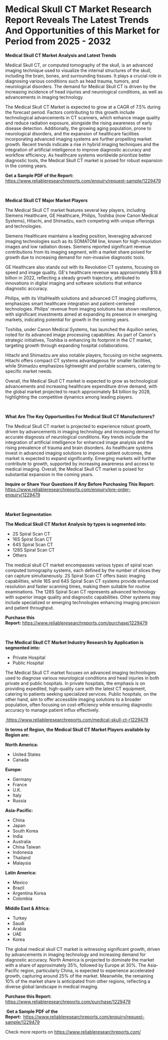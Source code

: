 <p><h1>Medical Skull CT Market Research Report Reveals The Latest Trends And Opportunities of this Market for Period from 2025 - 2032</h1></p><p><strong>Medical Skull CT Market Analysis and Latest Trends</strong></p>
<p><p>Medical Skull CT, or computed tomography of the skull, is an advanced imaging technique used to visualize the internal structures of the skull, including the brain, bones, and surrounding tissues. It plays a crucial role in diagnosing various conditions such as head trauma, tumors, and neurological disorders. The demand for Medical Skull CT is driven by the increasing incidence of head injuries and neurological conditions, as well as advancements in imaging technology.</p><p>The Medical Skull CT Market is expected to grow at a CAGR of 7.5% during the forecast period. Factors contributing to this growth include technological advancements in CT scanners, which enhance image quality and reduce radiation exposure, alongside the rising awareness of early disease detection. Additionally, the growing aging population, prone to neurological disorders, and the expansion of healthcare facilities incorporating advanced imaging systems are further propelling market growth. Recent trends indicate a rise in hybrid imaging techniques and the integration of artificial intelligence to improve diagnostic accuracy and workflow efficiency. As healthcare systems worldwide prioritize better diagnostic tools, the Medical Skull CT market is poised for robust expansion in the coming years.</p></p>
<p><strong>Get a Sample PDF of the Report:&nbsp;</strong> <a href="https://www.reliableresearchreports.com/enquiry/request-sample/1229479?utm_campaign=2278&utm_medium=2&utm_source=Github&utm_content=ia&utm_term=26032025&utm_id=medical-skull-ct">https://www.reliableresearchreports.com/enquiry/request-sample/1229479</a></p>
<p>&nbsp;</p>
<p><strong>Medical Skull CT Major Market Players</strong></p>
<p><p>The Medical Skull CT market features several key players, including Siemens Healthcare, GE Healthcare, Philips, Toshiba (now Canon Medical Systems), Hitachi, and Shimadzu, each competing with unique offerings and technologies.</p><p>Siemens Healthcare maintains a leading position, leveraging advanced imaging technologies such as its SOMATOM line, known for high-resolution images and low radiation doses. Siemens reported significant revenue contributions from its imaging segment, with a market share poised for growth due to increasing demand for non-invasive diagnostic tools.</p><p>GE Healthcare also stands out with its Revolution CT systems, focusing on speed and image quality. GE's healthcare revenue was approximately $19.8 billion in 2022, reflecting a steady growth trajectory, attributed to innovations in digital imaging and software solutions that enhance diagnostic accuracy.</p><p>Philips, with its VitalHealth solutions and advanced CT imaging platforms, emphasizes smart healthcare integration and patient-centered technologies. Philips' revenue from imaging solutions has shown resilience, with significant investments aimed at expanding its presence in emerging markets, indicating potential for growth in the coming years.</p><p>Toshiba, under Canon Medical Systems, has launched the Aquilion series, noted for its advanced image processing capabilities. As part of Canon's strategic initiatives, Toshiba is enhancing its footprint in the CT market, targeting growth through expanding hospital collaborations.</p><p>Hitachi and Shimadzu are also notable players, focusing on niche segments. Hitachi offers compact CT systems advantageous for smaller facilities, while Shimadzu emphasizes lightweight and portable scanners, catering to specific market needs.</p><p>Overall, the Medical Skull CT market is expected to grow as technological advancements and increasing healthcare expenditure drive demand, with the global market projected to reach approximately $4 billion by 2028, highlighting the competitive dynamics among leading players.</p></p>
<p>&nbsp;</p>
<p><strong>What Are The Key Opportunities For Medical Skull CT Manufacturers?</strong></p>
<p><p>The Medical Skull CT market is projected to experience robust growth, driven by advancements in imaging technology and increasing demand for accurate diagnosis of neurological conditions. Key trends include the integration of artificial intelligence for enhanced image analysis and the rising prevalence of trauma and brain disorders. As healthcare systems invest in advanced imaging solutions to improve patient outcomes, the market is expected to expand significantly. Emerging markets will further contribute to growth, supported by increasing awareness and access to medical imaging. Overall, the Medical Skull CT market is poised for substantial expansion in the coming years.</p></p>
<p><strong>Inquire or Share Your Questions If Any Before Purchasing This Report:</strong> <a href="https://www.reliableresearchreports.com/enquiry/pre-order-enquiry/1229479?utm_campaign=2278&utm_medium=2&utm_source=Github&utm_content=ia&utm_term=26032025&utm_id=medical-skull-ct">https://www.reliableresearchreports.com/enquiry/pre-order-enquiry/1229479</a></p>
<p>&nbsp;</p>
<p><strong>Market Segmentation</strong></p>
<p><strong>The Medical Skull CT Market Analysis by types is segmented into:</strong></p>
<p><ul><li>2S Spiral Scan CT</li><li>16S Spiral Scan CT</li><li>64S Spiral Scan CT</li><li>128S Spiral Scan CT</li><li>Others</li></ul></p>
<p><p>The medical skull CT market encompasses various types of spiral scan computed tomography systems, each defined by the number of slices they can capture simultaneously. 2S Spiral Scan CT offers basic imaging capabilities, while 16S and 64S Spiral Scan CT systems provide enhanced resolution and faster scanning times, making them suitable for routine examinations. The 128S Spiral Scan CT represents advanced technology with superior image quality and diagnostic capabilities. Other systems may include specialized or emerging technologies enhancing imaging precision and patient throughput.</p></p>
<p><strong>Purchase this Report:&nbsp;</strong><a href="https://www.reliableresearchreports.com/purchase/1229479?utm_campaign=2278&utm_medium=2&utm_source=Github&utm_content=ia&utm_term=26032025&utm_id=medical-skull-ct">https://www.reliableresearchreports.com/purchase/1229479</a></p>
<p>&nbsp;</p>
<p><strong>The Medical Skull CT Market Industry Research by Application is segmented into:</strong></p>
<p><ul><li>Private Hospital</li><li>Public Hospital</li></ul></p>
<p><p>The Medical Skull CT market focuses on advanced imaging technologies used to diagnose various neurological conditions and head injuries in both private and public hospitals. In private hospitals, the emphasis is on providing expedited, high-quality care with the latest CT equipment, catering to patients seeking specialized services. Public hospitals, on the other hand, aim to offer accessible imaging solutions to a broader population, often focusing on cost-efficiency while ensuring diagnostic accuracy to manage patient influx effectively.</p></p>
<p><a href="https://www.reliableresearchreports.com/medical-skull-ct-r1229479?utm_campaign=2278&utm_medium=2&utm_source=Github&utm_content=ia&utm_term=26032025&utm_id=medical-skull-ct">&nbsp;https://www.reliableresearchreports.com/medical-skull-ct-r1229479</a></p>
<p><strong>In terms of Region, the Medical Skull CT Market Players available by Region are:</strong></p>
<p>
    <p> <strong> North America: </strong>
        <ul>
            <li>United States</li>
            <li>Canada</li>
        </ul>
        </p> 
    <p> <strong> Europe: </strong>
        <ul>
            <li>Germany</li>
            <li>France</li>
            <li>U.K.</li>
            <li>Italy</li>
            <li>Russia</li>
        </ul>
        </p> 
    <p> <strong> Asia-Pacific: </strong>
        <ul>
            <li>China</li>
            <li>Japan</li>
            <li>South Korea</li>
            <li>India</li>
            <li>Australia</li>
            <li>China Taiwan</li>
            <li>Indonesia</li>
            <li>Thailand</li>
            <li>Malaysia</li>
        </ul>
        </p> 
    <p> <strong> Latin America: </strong>
        <ul>
            <li>Mexico</li>
            <li>Brazil</li>
            <li>Argentina Korea</li>
            <li>Colombia</li>
        </ul>
        </p> 
    <p> <strong> Middle East & Africa: </strong>
        <ul>
            <li>Turkey</li>
            <li>Saudi</li>
            <li>Arabia</li>
            <li>UAE</li>
            <li>Korea</li>
        </ul>
    </p>
    </p>
<p><p>The global medical skull CT market is witnessing significant growth, driven by advancements in imaging technology and increasing demand for diagnostic accuracy. North America is projected to dominate the market with a share of approximately 35%, followed by Europe at 30%. The Asia-Pacific region, particularly China, is expected to experience accelerated growth, capturing around 25% of the market. Meanwhile, the remaining 10% of the market share is anticipated from other regions, reflecting a diverse global landscape in medical imaging.</p></p>
<p><strong>Purchase this Report: </strong><a href="https://www.reliableresearchreports.com/purchase/1229479?utm_campaign=2278&utm_medium=2&utm_source=Github&utm_content=ia&utm_term=26032025&utm_id=medical-skull-ct">https://www.reliableresearchreports.com/purchase/1229479</a></p>
<p>&nbsp;<strong>Get a Sample PDF of the Report:&nbsp;&nbsp;</strong><a href="https://www.reliableresearchreports.com/enquiry/request-sample/1229479?utm_campaign=2278&utm_medium=2&utm_source=Github&utm_content=ia&utm_term=26032025&utm_id=medical-skull-ct">https://www.reliableresearchreports.com/enquiry/request-sample/1229479</a></p>
<p><strong></strong></p>
<p>Check more reports on <a href="https://www.reliableresearchreports.com/?utm_campaign=2278&utm_medium=2&utm_source=Github&utm_content=ia&utm_term=26032025&utm_id=medical-skull-ct">https://www.reliableresearchreports.com/</a></p>